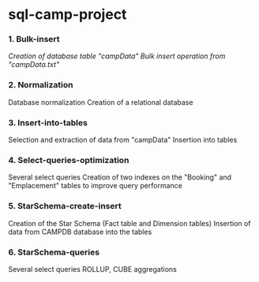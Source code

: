 # sql-camp-project

### 1. Bulk-insert
   *Creation of database table "campData"
   Bulk insert operation from "campData.txt"*

### 2. Normalization
   Database normalization
   Creation of a relational database

### 3. Insert-into-tables
   Selection and extraction of data from "campData"
   Insertion into tables

### 4. Select-queries-optimization
   Several select queries
   Creation of two indexes on the "Booking" and "Emplacement" tables to improve query performance

### 5. StarSchema-create-insert
   Creation of the Star Schema (Fact table and Dimension tables)
   Insertion of data from CAMPDB database into the tables

### 6. StarSchema-queries
   Several select queries
   ROLLUP, CUBE aggregations
